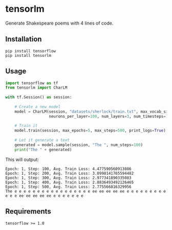 # tensorlm

Generate Shakespeare poems with 4 lines of code.

## Installation

    pip install tensorflow
    pip install tensorlm
    
## Usage

```python
import tensorflow as tf
from tensorlm import CharLM
    
with tf.Session() as session:
    
    # Create a new model
    model = CharLM(session, "datasets/sherlock/train.txt", max_vocab_size=96,
                   neurons_per_layer=100, num_layers=3, num_timesteps=15)
    
    # Train it 
    model.train(session, max_epochs=5, max_steps=500, print_logs=True)
    
    # Let it generate a text
    generated = model.sample(session, "The ", num_steps=100)
    print("The " + generated)
```

This will output:

    Epoch: 1, Step: 100, Avg. Train Loss: 4.477590560913086
    Epoch: 1, Step: 200, Avg. Train Loss: 3.0998141765594482
    Epoch: 1, Step: 300, Avg. Train Loss: 2.977341890335083
    Epoch: 1, Step: 400, Avg. Train Loss: 2.8836493492126465
    Epoch: 1, Step: 500, Avg. Train Loss: 2.775566816329956
    The e e e e e e e e e e e e e e e e e ee ee ee ee ee e e e e e e e e e e e e ee ee ee ee ee e e e e e e e
    
## Requirements

    tensorflow >= 1.0